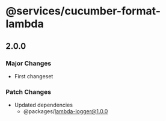 # @services/cucumber-format-lambda

## 2.0.0

### Major Changes

- First changeset

### Patch Changes

- Updated dependencies
  - @packages/lambda-logger@1.0.0
